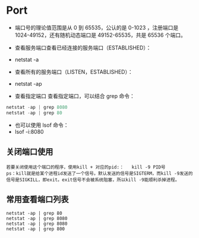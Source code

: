 # Port

- 端口号的理论值范围是从 0 到 65535，公认的是 0-1023 ，注册端口是 1024-49152，还有随机动态端口是 49152-65535，共是 65536 个端口。
- 查看服务端口查看已经连接的服务端口（ESTABLISHED）：
- netstat -a
- 查看所有的服务端口（LISTEN，ESTABLISHED）：
- netstat -ap

- 查看指定端口 查看指定端口，可以结合 grep 命令：

```c#
netstat -ap | grep 8080
netstat -ap | grep 80
```

- 也可以使用 lsof 命令：
- lsof -i:8080

## 关闭端口使用

```text
若要关闭使用这个端口的程序，使用kill + 对应的pid:：   kill -9 PID号
ps：kill就是给某个进程id发送了一个信号。默认发送的信号是SIGTERM，而kill -9发送的信号是SIGKILL，即exit。exit信号不会被系统阻塞，所以kill -9能顺利杀掉进程。
```

## 常用查看端口列表

```shell
netstat -ap | grep 80
netstat -ap | grep 8080
netstat -ap | grep 8080
netstat -ap | grep 800

```
